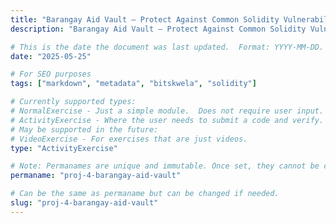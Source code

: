 ```yaml
---
title: "Barangay Aid Vault – Protect Against Common Solidity Vulnerabilities"
description: "Barangay Aid Vault – Protect Against Common Solidity Vulnerabilities"

# This is the date the document was last updated.  Format: YYYY-MM-DD.
date: "2025-05-25"

# For SEO purposes
tags: ["markdown", "metadata", "bitskwela", "solidity"]

# Currently supported types:
# NormalExercise - Just a simple module.  Does not require user input.
# ActivityExercise - Where the user needs to submit a code and verify.  As of now, no backend verification.
# May be supported in the future:
# VideoExercise - For exercises that are just videos.
type: "ActivityExercise"

# Note: Permanames are unique and immutable. Once set, they cannot be changed.  You may change the filename but not this.
permaname: "proj-4-barangay-aid-vault"

# Can be the same as permaname but can be changed if needed.
slug: "proj-4-barangay-aid-vault"
---
```

